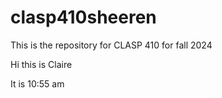 # clasp410sheeren

This is the repository for CLASP 410 for fall 2024 

Hi this is Claire 

It is 10:55 am